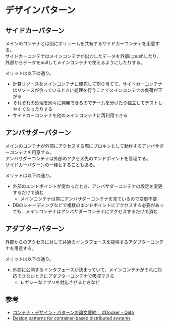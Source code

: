 # デザインパターン

## サイドカーパターン

メインのコンテナとは別にボリュームを共有するサイドカーコンテナを用意する。  
サイドカーコンテナはメインコンテナが出力したデータを外部にpushしたり、外部からデータをpullしてメインコンテナで使えるようにしたりする。

メリットは以下の通り。

- 計算リソースをメインコンテナに優先して割り当てて、サイドカーコンテナはリソースが余っているときに処理を行うことでメインコンテナの負荷が下がる
- それぞれの処理を別々に開発できるのでチームを分けたり独立してテストしやすくなったりする
- サイドカーコンテナを他のメインコンテナに再利用できる


## アンバサダーパターン

メインのコンテナが外部にアクセスする際にプロキシとして動作するアンバサダーコンテナを用意する。  
アンバサダーコンテナは外部のアクセス先のエンドポイントを管理する。  
サイドカーパターンの一種とすることもある。

メリットは以下の通り。

- 外部のエンドポイントが変わったとき、アンバサダーコンテナの設定を変更するだけで済む
    - メインコンテナは常にアンバサダーコンテナを見ているので変更不要
- DBのシャーディングなどで複数のエンドポイントにアクセスする必要があっても、メインコンテナはアンバサダーコンテナにアクセスするだけで済む


## アダプターパターン

外部からのアクセスに対して共通のインタフェースを提供するアダプターコンテナを用意する。

メリットは以下の通り。

- 外部に公開するインタフェースが決まっていて、メインコンテナがそれに対応できないときにアダプターコンテナで吸収できる
    - レガシーなアプリを対応させるときなど


## 参考

- [コンテナ・デザイン・パターンの論文要約　 #Docker - Qiita](https://qiita.com/MahoTakara/items/03fc0afe29379026c1f3)
- [Design patterns for container-based distributed systems](https://www.usenix.org/system/files/conference/hotcloud16/hotcloud16_burns.pdf)
